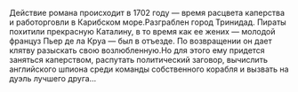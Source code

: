 <!--2025-02-16 12:12:45-->
Действие романа происходит в 1702 году — время расцвета каперства и работорговли в Карибском море.Разграблен город Тринидад. Пираты похитили прекрасную Каталину, в то время как ее жених — молодой француз Пьер де ла Круа — был в отъезде. По возвращении он дает клятву разыскать свою возлюбленную.Но для этого ему придется заняться каперством, распутать политический заговор, вычислить английского шпиона среди команды собственного корабля и вызвать на дуэль лучшего друга…